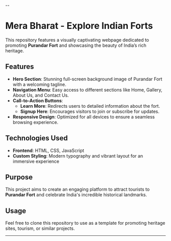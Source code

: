
--

# Mera Bharat - Explore Indian Forts  


This repository features a visually captivating webpage dedicated to promoting **Purandar Fort** and showcasing the beauty of India’s rich heritage.  

## Features  
- **Hero Section**: Stunning full-screen background image of Purandar Fort with a welcoming tagline.  
- **Navigation Menu**: Easy access to different sections like Home, Gallery, About Us, and Contact Us.  
- **Call-to-Action Buttons**:  
  - **Learn More**: Redirects users to detailed information about the fort.  
  - **Signup Here**: Encourages visitors to join or subscribe for updates.  
- **Responsive Design**: Optimized for all devices to ensure a seamless browsing experience.  

## Technologies Used  
- **Frontend**: HTML, CSS, JavaScript  
- **Custom Styling**: Modern typography and vibrant layout for an immersive experience  

## Purpose  
This project aims to create an engaging platform to attract tourists to **Purandar Fort** and celebrate India's incredible historical landmarks.  

## Usage  
Feel free to clone this repository to use as a template for promoting heritage sites, tourism, or similar projects.  

---
